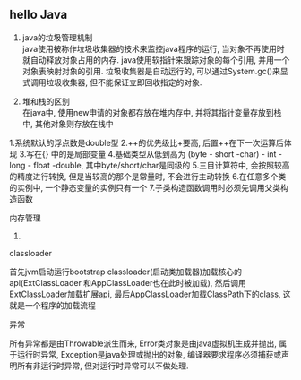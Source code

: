## hello Java

1. java的垃圾管理机制  
java使用被称作垃圾收集器的技术来监控java程序的运行, 当对象不再使用时就自动释放对象占用的内存. java使用软指针来跟踪对象的每个引用, 并用一个对象表映射对象的引用.
垃圾收集器是自动运行的, 可以通过System.gc()来显式调用垃圾收集器, 但不能保证立即回收指定的对象.

2. 堆和栈的区别  
在java中, 使用new申请的对象都存放在堆内存中, 并将其指针变量存放到栈中, 其他对象则存放在栈中

1.系统默认的浮点数是double型
2.++的优先级比+要高, 后置++在下一次运算后体现
3.写在{} 中的是局部变量
4.基础类型从低到高为 (byte - short -char) - int -long - float -double, 其中byte/short/char是同级的
5.三目计算符中, 会按照较高的精度进行转换, 但是当较高的那个是常量时, 不会进行主动转换
6.在任意多个类的实例中, 一个静态变量的实例只有一个
7.子类构造函数调用时必须先调用父类构造函数

内存管理

1.


classloader

首先jvm启动运行bootstrap classloader(启动类加载器)加载核心的api(ExtClassLoader 和AppClassLoader也在此时被加载), 然后调用ExtClassLoader加载扩展api, 最后AppClassLoader加载ClassPath下的class, 这就是一个程序的加载流程


异常

所有异常都是由Throwable派生而来, Error类对象是由java虚拟机生成并抛出, 属于运行时异常, Exception是java处理或抛出的对象, 编译器要求程序必须捕获或声明所有非运行时异常, 但对运行时异常可以不做处理.
